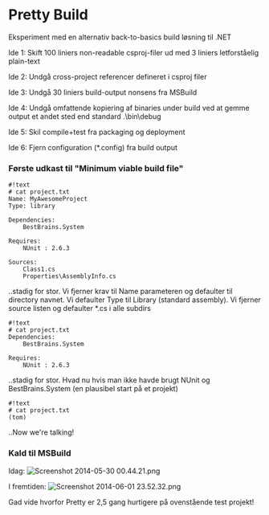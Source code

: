 # Pretty Build #

Eksperiment med en alternativ back-to-basics build løsning til .NET


Ide 1: Skift 100 liniers non-readable csproj-filer ud med 3 liniers letforståelig plain-text

Ide 2: Undgå cross-project referencer defineret i csproj filer

Ide 3: Undgå 30 liniers build-output nonsens fra MSBuild

Ide 4: Undgå omfattende kopiering af binaries under build ved at gemme output et andet sted end standard .\bin\debug

Ide 5: Skil compile+test fra packaging og deployment

Ide 6: Fjern configuration (*.config) fra build output


### Første udkast til "Minimum viable build file" ###


```
#!text
# cat project.txt
Name: MyAwesomeProject
Type: library

Dependencies:
    BestBrains.System

Requires:
    NUnit : 2.6.3

Sources:
    Class1.cs
    Properties\AssemblyInfo.cs
```

..stadig for stor. Vi fjerner krav til Name parameteren og defaulter til directory navnet. Vi defaulter Type til Library (standard assembly). Vi fjerner source listen og defaulter *.cs i alle subdirs

```
#!text
# cat project.txt
Dependencies:
    BestBrains.System

Requires:
    NUnit : 2.6.3
```

..stadig for stor. Hvad nu hvis man ikke havde brugt NUnit og BestBrains.System (en plausibel start på et projekt)

```
#!text
# cat project.txt
(tom)
```

..Now we're talking!

### Kald til MSBuild ###

Idag:
![Screenshot 2014-05-30 00.44.21.png](https://bitbucket.org/repo/7nKE86/images/1445401539-Screenshot%202014-05-30%2000.44.21.png)

I fremtiden:
![Screenshot 2014-06-01 23.52.32.png](https://bitbucket.org/repo/7nKE86/images/1396722961-Screenshot%202014-06-01%2023.52.32.png)

Gad vide hvorfor Pretty er 2,5 gang hurtigere på ovenstående test projekt!